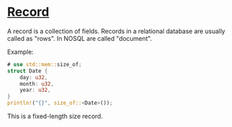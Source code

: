 # [Record](https://en.wikipedia.org/wiki/Record_(computer_science))

A record is a collection of fields. Records in a relational database are usually called  as "rows". In NOSQL are called "document". 

Example:

```rust
# use std::mem::size_of;
struct Date {
    day: u32,
    month: u32,
    year: u32,
}
println!("{}", size_of::<Date>());
```

This is a fixed-length size record. 